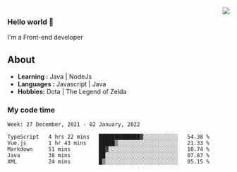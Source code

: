 <img align='right' src="https://github-readme-stats.vercel.app/api?username=jumodada&show_icons=true&theme=vue">

### Hello world 👋

I'm a Front-end developer 
    
## About
-  **Learning :** Java | NodeJs
-  **Languages :** Javascript | Java
-  **Hobbies:** Dota | The Legend of Zelda

### My code time

<!--START_SECTION:waka-->
```text
Week: 27 December, 2021 - 02 January, 2022

TypeScript   4 hrs 22 mins   █████████████▓░░░░░░░░░░░   54.38 % 
Vue.js       1 hr 43 mins    █████▒░░░░░░░░░░░░░░░░░░░   21.33 % 
Markdown     51 mins         ██▓░░░░░░░░░░░░░░░░░░░░░░   10.74 % 
Java         38 mins         ██░░░░░░░░░░░░░░░░░░░░░░░   07.87 % 
XML          24 mins         █▒░░░░░░░░░░░░░░░░░░░░░░░   05.15 % 
```
<!--END_SECTION:waka-->
